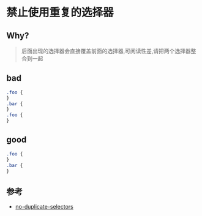 # 禁止使用重复的选择器

## Why?

> 后面出现的选择器会直接覆盖前面的选择器,可阅读性差,请把两个选择器整合到一起

## bad

```css
.foo {
}
.bar {
}
.foo {
}
```

## good

```css
.foo {
}
.bar {
}
```

## 参考

- [no-duplicate-selectors](https://stylelint.io/user-guide/rules/list/no-duplicate-selectors)
